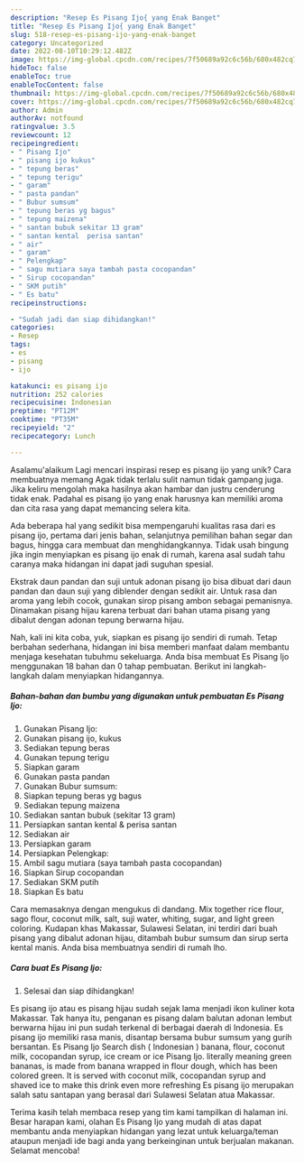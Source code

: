 ```yaml
---
description: "Resep Es Pisang Ijo{ yang Enak Banget"
title: "Resep Es Pisang Ijo{ yang Enak Banget"
slug: 518-resep-es-pisang-ijo-yang-enak-banget
category: Uncategorized
date: 2022-08-10T10:29:12.482Z
image: https://img-global.cpcdn.com/recipes/7f50689a92c6c56b/680x482cq70/es-pisang-ijo-foto-resep-utama.jpg
hideToc: false
enableToc: true
enableTocContent: false
thumbnail: https://img-global.cpcdn.com/recipes/7f50689a92c6c56b/680x482cq70/es-pisang-ijo-foto-resep-utama.jpg
cover: https://img-global.cpcdn.com/recipes/7f50689a92c6c56b/680x482cq70/es-pisang-ijo-foto-resep-utama.jpg
author: Admin
authorAv: notfound
ratingvalue: 3.5
reviewcount: 12
recipeingredient:
- " Pisang Ijo"
- " pisang ijo kukus"
- " tepung beras"
- " tepung terigu"
- " garam"
- " pasta pandan"
- " Bubur sumsum"
- " tepung beras yg bagus"
- " tepung maizena"
- " santan bubuk sekitar 13 gram"
- " santan kental  perisa santan"
- " air"
- " garam"
- " Pelengkap"
- " sagu mutiara saya tambah pasta cocopandan"
- " Sirup cocopandan"
- " SKM putih"
- " Es batu"
recipeinstructions:

- "Sudah jadi dan siap dihidangkan!"
categories:
- Resep
tags:
- es
- pisang
- ijo

katakunci: es pisang ijo 
nutrition: 252 calories
recipecuisine: Indonesian
preptime: "PT12M"
cooktime: "PT35M"
recipeyield: "2"
recipecategory: Lunch

---
```



Asalamu'alaikum Lagi mencari inspirasi resep es pisang ijo yang unik? Cara membuatnya memang Agak tidak terlalu sulit namun tidak gampang juga. Jika keliru mengolah maka hasilnya akan hambar dan justru cenderung tidak enak. Padahal es pisang ijo yang enak harusnya kan memiliki aroma dan cita rasa yang dapat memancing selera kita.


Ada beberapa hal yang sedikit bisa mempengaruhi kualitas rasa dari es pisang ijo, pertama dari jenis bahan, selanjutnya pemilihan bahan segar dan bagus, hingga cara membuat dan menghidangkannya. Tidak usah bingung jika ingin menyiapkan es pisang ijo enak di rumah, karena asal sudah tahu caranya maka hidangan ini dapat jadi suguhan spesial.

Ekstrak daun pandan dan suji untuk adonan pisang ijo bisa dibuat dari daun pandan dan daun suji yang diblender dengan sedikit air. Untuk rasa dan aroma yang lebih cocok, gunakan sirop pisang ambon sebagai pemanisnya. Dinamakan pisang hijau karena terbuat dari bahan utama pisang yang dibalut dengan adonan tepung berwarna hijau.


Nah, kali ini kita coba, yuk, siapkan es pisang ijo sendiri di rumah. Tetap berbahan sederhana, hidangan ini bisa memberi manfaat dalam membantu menjaga kesehatan tubuhmu sekeluarga. Anda bisa membuat Es Pisang Ijo menggunakan 18 bahan dan 0 tahap pembuatan. Berikut ini langkah-langkah dalam menyiapkan hidangannya.

<!--inarticleads1-->

##### Bahan-bahan dan bumbu yang digunakan untuk pembuatan Es Pisang Ijo:

1. Gunakan  Pisang Ijo:
1. Gunakan  pisang ijo, kukus
1. Sediakan  tepung beras
1. Gunakan  tepung terigu
1. Siapkan  garam
1. Gunakan  pasta pandan
1. Gunakan  Bubur sumsum:
1. Siapkan  tepung beras yg bagus
1. Sediakan  tepung maizena
1. Sediakan  santan bubuk (sekitar 13 gram)
1. Persiapkan  santan kental &amp; perisa santan
1. Sediakan  air
1. Persiapkan  garam
1. Persiapkan  Pelengkap:
1. Ambil  sagu mutiara (saya tambah pasta cocopandan)
1. Siapkan  Sirup cocopandan
1. Sediakan  SKM putih
1. Siapkan  Es batu


Cara memasaknya dengan mengukus di dandang. Mix together rice flour, sago flour, coconut milk, salt, suji water, whiting, sugar, and light green coloring. Kudapan khas Makassar, Sulawesi Selatan, ini terdiri dari buah pisang yang dibalut adonan hijau, ditambah bubur sumsum dan sirup serta kental manis. Anda bisa membuatnya sendiri di rumah lho. 

<!--inarticleads2-->

##### Cara buat Es Pisang Ijo:


1. Selesai dan siap dihidangkan!

Es pisang ijo atau es pisang hijau sudah sejak lama menjadi ikon kuliner kota Makassar. Tak hanya itu, penganan es pisang dalam balutan adonan lembut berwarna hijau ini pun sudah terkenal di berbagai daerah di Indonesia. Es pisang ijo memiliki rasa manis, disantap bersama bubur sumsum yang gurih bersantan. Es Pisang Ijo Search dish ( Indonesian ) banana, flour, coconut milk, cocopandan syrup, ice cream or ice Pisang Ijo. literally meaning green bananas, is made from banana wrapped in flour dough, which has been colored green. It is served with coconut milk, cocopandan syrup and shaved ice to make this drink even more refreshing Es pisang ijo merupakan salah satu santapan yang berasal dari Sulawesi Selatan atua Makassar. 

Terima kasih telah membaca resep yang tim kami tampilkan di halaman ini. Besar harapan kami, olahan Es Pisang Ijo yang mudah di atas dapat membantu anda menyiapkan hidangan yang lezat untuk keluarga/teman ataupun menjadi ide bagi anda yang berkeinginan untuk berjualan makanan. Selamat mencoba!
